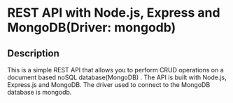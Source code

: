 # REST API with Node.js, Express and MongoDB(Driver: mongodb)

## Description
This is a simple REST API that allows you to perform CRUD operations on a document based noSQL database(MongoDB) . The API is built with Node.js, Express.js and MongoDB. The driver used to connect to the MongoDB database is mongodb. 